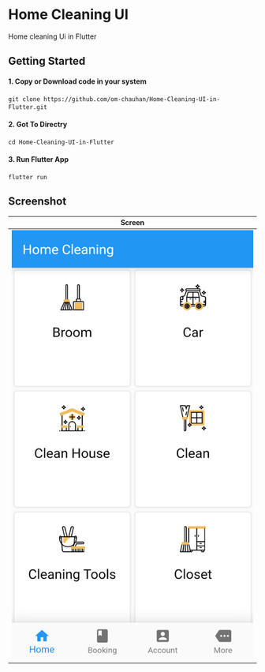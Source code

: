 # Home Cleaning UI

Home cleaning Ui in Flutter


## Getting Started

#### 1. Copy or Download code in your system 

```
git clone https://github.com/om-chauhan/Home-Cleaning-UI-in-Flutter.git
```

#### 2. Got To Directry
```
cd Home-Cleaning-UI-in-Flutter
```
#### 3. Run Flutter App

```
flutter run
```

## Screenshot
| Screen        |  
| :-------------: |
| ![Google Search Clone](/screenshot/screenshot.png)     | 


